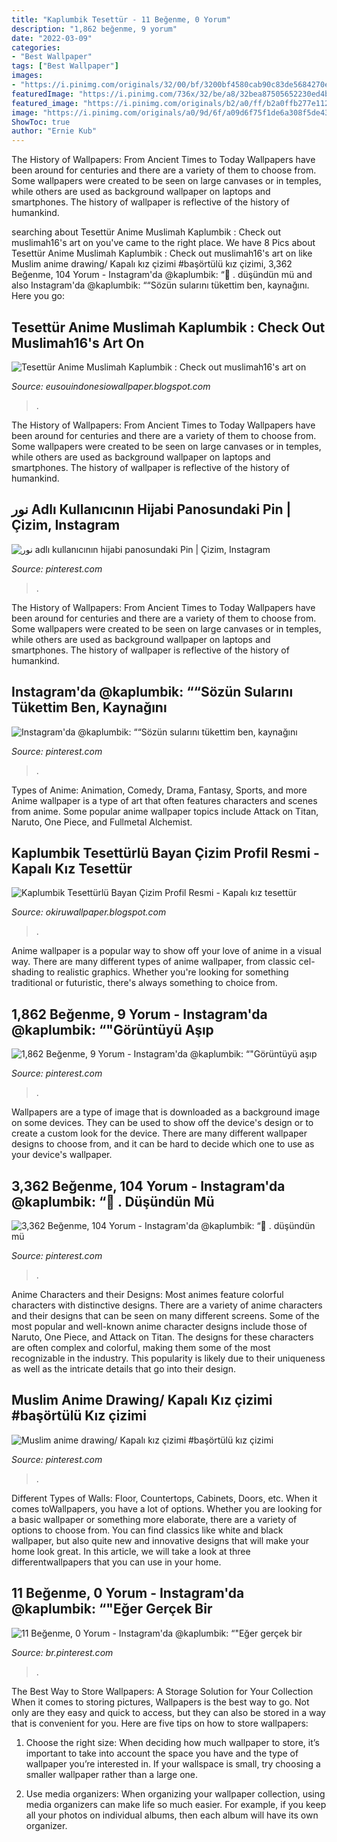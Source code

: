 ```yaml
---
title: "Kaplumbik Tesettür - 11 Beğenme, 0 Yorum"
description: "1,862 beğenme, 9 yorum"
date: "2022-03-09"
categories:
- "Best Wallpaper"
tags: ["Best Wallpaper"]
images:
- "https://i.pinimg.com/originals/32/00/bf/3200bf4580cab90c83de5684270e07a4.jpg"
featuredImage: "https://i.pinimg.com/736x/32/be/a8/32bea87505652230ed4bad1fbad0b089.jpg"
featured_image: "https://i.pinimg.com/originals/b2/a0/ff/b2a0ffb277e11252719f3f347b5a7751.jpg"
image: "https://i.pinimg.com/originals/a0/9d/6f/a09d6f75f1de6a308f5de4393bc7ae14.jpg"
ShowToc: true
author: "Ernie Kub"
---
```



The History of Wallpapers: From Ancient Times to Today
Wallpapers have been around for centuries and there are a variety of them to choose from. Some wallpapers were created to be seen on large canvases or in temples, while others are used as background wallpaper on laptops and smartphones. The history of wallpaper is reflective of the history of humankind.

	

		
searching about Tesettür Anime Muslimah Kaplumbik : Check out muslimah16&#039;s art on you've came to the right place. We have 8 Pics about Tesettür Anime Muslimah Kaplumbik : Check out muslimah16&#039;s art on like Muslim anime drawing/ Kapalı kız çizimi #başörtülü kız çizimi, 3,362 Beğenme, 104 Yorum - Instagram&#039;da @kaplumbik: “🍃 . düşündün mü and also Instagram&#039;da @kaplumbik: ““Sözün sularını tükettim ben, kaynağını. Here you go:
		
    
## Tesettür Anime Muslimah Kaplumbik : Check Out Muslimah16&#039;s Art On

<img loading=lazy src="https://i.pinimg.com/originals/32/00/bf/3200bf4580cab90c83de5684270e07a4.jpg" onerror="this.onerror=null;this.src='https://tse3.mm.bing.net/th?id=OIP.dQiXrOHiqah9yNjhnXXSuwHaHa&amp;pid=15.1';" alt="Tesettür Anime Muslimah Kaplumbik : Check out muslimah16&#039;s art on">

_Source: eusouindonesiowallpaper.blogspot.com_

>. 

	

The History of Wallpapers: From Ancient Times to Today
Wallpapers have been around for centuries and there are a variety of them to choose from. Some wallpapers were created to be seen on large canvases or in temples, while others are used as background wallpaper on laptops and smartphones. The history of wallpaper is reflective of the history of humankind.

    
## نور Adlı Kullanıcının Hijabi Panosundaki Pin | Çizim, Instagram

<img loading=lazy src="https://i.pinimg.com/736x/32/be/a8/32bea87505652230ed4bad1fbad0b089.jpg" onerror="this.onerror=null;this.src='https://tse2.mm.bing.net/th?id=OIP.GntSl0193y8xbvL3xTUfmgHaIG&amp;pid=15.1';" alt="نور adlı kullanıcının hijabi panosundaki Pin | Çizim, Instagram">

_Source: pinterest.com_

>. 

	

The History of Wallpapers: From Ancient Times to Today
Wallpapers have been around for centuries and there are a variety of them to choose from. Some wallpapers were created to be seen on large canvases or in temples, while others are used as background wallpaper on laptops and smartphones. The history of wallpaper is reflective of the history of humankind.

    
## Instagram&#039;da @kaplumbik: ““Sözün Sularını Tükettim Ben, Kaynağını

<img loading=lazy src="https://i.pinimg.com/originals/ae/6c/20/ae6c20aa4b680903a156cd9629cd12a2.jpg" onerror="this.onerror=null;this.src='https://tse4.mm.bing.net/th?id=OIP.sqlWyJ7bUvWQ0k76MFdpyAHaHa&amp;pid=15.1';" alt="Instagram&#039;da @kaplumbik: ““Sözün sularını tükettim ben, kaynağını">

_Source: pinterest.com_

>. 

	

Types of Anime: Animation, Comedy, Drama, Fantasy, Sports, and more
Anime wallpaper is a type of art that often features characters and scenes from anime. Some popular anime wallpaper topics include Attack on Titan, Naruto, One Piece, and Fullmetal Alchemist.

    
## Kaplumbik Tesettürlü Bayan Çizim Profil Resmi - Kapalı Kız Tesettür

<img loading=lazy src="https://i.pinimg.com/originals/a0/9d/6f/a09d6f75f1de6a308f5de4393bc7ae14.jpg" onerror="this.onerror=null;this.src='https://tse1.mm.bing.net/th?id=OIP.BPSey3Apd3ShCCvnAXScnwHaHa&amp;pid=15.1';" alt="Kaplumbik Tesettürlü Bayan Çizim Profil Resmi - Kapalı kız tesettür">

_Source: okiruwallpaper.blogspot.com_

>. 

	

Anime wallpaper is a popular way to show off your love of anime in a visual way. There are many different types of anime wallpaper, from classic cel-shading to realistic graphics. Whether you're looking for something traditional or futuristic, there's always something to choice from.

    
## 1,862 Beğenme, 9 Yorum - Instagram&#039;da @kaplumbik: “&quot;Görüntüyü Aşıp

<img loading=lazy src="https://i.pinimg.com/originals/24/fe/0e/24fe0e62e0a1c5e7c4245418265985db.jpg" onerror="this.onerror=null;this.src='https://tse1.mm.bing.net/th?id=OIP.PnmeQ1tbZLQ4X_DuWbbmywHaHa&amp;pid=15.1';" alt="1,862 Beğenme, 9 Yorum - Instagram&#039;da @kaplumbik: “&quot;Görüntüyü aşıp">

_Source: pinterest.com_

>. 

	

Wallpapers are a type of image that is downloaded as a background image on some devices. They can be used to show off the device's design or to create a custom look for the device. There are many different wallpaper designs to choose from, and it can be hard to decide which one to use as your device's wallpaper.

    
## 3,362 Beğenme, 104 Yorum - Instagram&#039;da @kaplumbik: “🍃 . Düşündün Mü

<img loading=lazy src="https://i.pinimg.com/736x/82/e0/b6/82e0b63df3cdedfaa868ab183cff4b69.jpg" onerror="this.onerror=null;this.src='https://tse2.mm.bing.net/th?id=OIP.a8ym5ySuJnOl79SoAE2LgQHaH0&amp;pid=15.1';" alt="3,362 Beğenme, 104 Yorum - Instagram&#039;da @kaplumbik: “🍃 . düşündün mü">

_Source: pinterest.com_

>. 

	

Anime Characters and their Designs: Most animes feature colorful characters with distinctive designs.
There are a variety of anime characters and their designs that can be seen on many different screens. Some of the most popular and well-known anime character designs include those of Naruto, One Piece, and Attack on Titan. The designs for these characters are often complex and colorful, making them some of the most recognizable in the industry. This popularity is likely due to their uniqueness as well as the intricate details that go into their design.

    
## Muslim Anime Drawing/ Kapalı Kız çizimi #başörtülü Kız çizimi

<img loading=lazy src="https://i.pinimg.com/736x/7a/fd/d0/7afdd0ff0a3720825ed8b98a6ccc7752.jpg" onerror="this.onerror=null;this.src='https://tse4.mm.bing.net/th?id=OIP.EvyNYeZ133Ywre5Xlx75EAHaHu&amp;pid=15.1';" alt="Muslim anime drawing/ Kapalı kız çizimi #başörtülü kız çizimi">

_Source: pinterest.com_

>. 

	

Different Types of Walls: Floor, Countertops, Cabinets, Doors, etc.
When it comes toWallpapers, you have a lot of options. Whether you are looking for a basic wallpaper or something more elaborate, there are a variety of options to choose from. You can find classics like white and black wallpaper, but also quite new and innovative designs that will make your home look great. In this article, we will take a look at three differentwallpapers that you can use in your home.

    
## 11 Beğenme, 0 Yorum - Instagram&#039;da @kaplumbik: “&quot;Eğer Gerçek Bir

<img loading=lazy src="https://i.pinimg.com/originals/b2/a0/ff/b2a0ffb277e11252719f3f347b5a7751.jpg" onerror="this.onerror=null;this.src='https://tse2.mm.bing.net/th?id=OIP.Dt4BT9TEA45BLyQba_YARgHaHa&amp;pid=15.1';" alt="11 Beğenme, 0 Yorum - Instagram&#039;da @kaplumbik: “&quot;Eğer gerçek bir">

_Source: br.pinterest.com_

>. 

	

The Best Way to Store Wallpapers: A Storage Solution for Your Collection
When it comes to storing pictures, Wallpapers is the best way to go. Not only are they easy and quick to access, but they can also be stored in a way that is convenient for you. Here are five tips on how to store wallpapers:
1) Choose the right size: When deciding how much wallpaper to store, it’s important to take into account the space you have and the type of wallpaper you’re interested in. If your wallspace is small, try choosing a smaller wallpaper rather than a large one.

2) Use media organizers: When organizing your wallpaper collection, using media organizers can make life so much easier. For example, if you keep all your photos on individual albums, then each album will have its own organizer.

